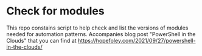 # Check for modules 
This repo constains script to help check and list the versions of modules needed for automation patterns.  Accompanies blog post "PowerShell in the Clouds" that you can find at https://hopefoley.com/2021/09/27/powershell-in-the-clouds/ 
